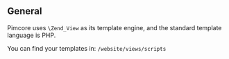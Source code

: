 ## General

Pimcore uses ```\Zend_View``` as its template engine, and the standard template language is PHP.

You can find your templates in: ```/website/views/scripts```


